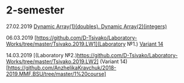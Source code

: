 # 2-semester
27.02.2019 <a href="https://github.com/D-Tsivako/Homework_1_course/tree/master/27.02.2019">Dynamic Array(1)(doubles). Dynamic Array(2)(integers)</a>

06.03.2019 [https://github.com/D-Tsivako/Laboratory-Works/tree/master/Tsivako.2019.LW1](Laboratory №1.) <a href="https://github.com/AnzhelikaKravchuk/2018-2019.MMF.BSU/tree/master/1%20course">Variant 14</a>

14.03.2019 [(Laboratory №2.)https://github.com/D-Tsivako/Laboratory-Works/tree/master/Tsivako.2019.LW2] (Variant 14)[https://github.com/AnzhelikaKravchuk/2018-2019.MMF.BSU/tree/master/1%20course]
